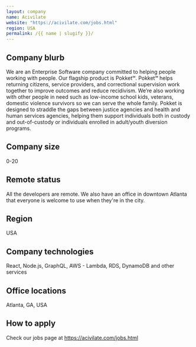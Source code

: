 ```yaml
---
layout: company
name: Acivilate
website: "https://acivilate.com/jobs.html"
region: USA
permalink: /{{ name | slugify }}/
---
```


## Company blurb

We are an Enterprise Software company committed to helping people working with people. Our flagship product is Pokket℠. Pokket℠ helps returning citizens, service providers, and correctional supervision work together to improve outcomes and reduce recidivism. We’re also working with other people in need such as low-income school kids, veterans, domestic violence survivors so we can serve the whole family. Pokket is designed to straddle the gaps between justice agencies and health and human services agencies, helping them support individuals both in custody and out-of-custody or individuals enrolled in adult/youth diversion programs.

## Company size

0-20

## Remote status

All the developers are remote. We also have an office in downtown Atlanta that everyone is welcome to use when they're in the city.

## Region

USA

## Company technologies

React, Node.js, GraphQL, AWS - Lambda, RDS, DynamoDB and other services

## Office locations

Atlanta, GA, USA

## How to apply

Check our jobs page at https://acivilate.com/jobs.html